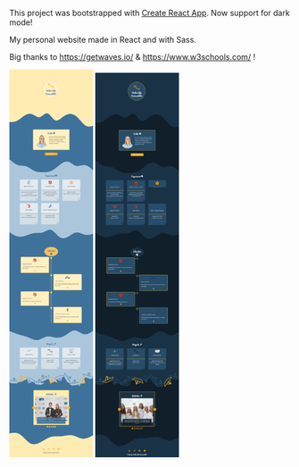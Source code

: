 This project was bootstrapped with [Create React App](https://github.com/facebook/create-react-app).
Now support for dark mode!

My personal website made in React and with Sass.

Big thanks to https://getwaves.io/  &  https://www.w3schools.com/  !

<img src="/screenshot.png" alt="Full screenshot of huldalilja.com" width="150px"/>
<img src="/screenshot-dark.png" alt="Full screenshot of huldalilja.com" width="150px"/>
